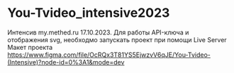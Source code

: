 # You-Tvideo_intensive2023
Интенсив my.methed.ru 17.10.2023. 
Для работы API-ключа и отображения svg, необходмо запускать проект при помощи Live Server 
Макет проекта https://www.figma.com/file/OcRQx3T81YS5EjwzvV6qJE/You-Tvideo-(Intensive)?node-id=0%3A1&mode=dev
